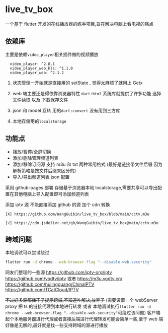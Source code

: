 # live_tv_box

一个基于 flutter 开发的在线播放器的练手项目,旨在解决电脑上看电视的痛点

## 依赖库

主要是依赖`video_player`相关插件做的视频播放

```
  video_player: ^2.8.1
  video_player_web_hls: ^1.1.0
  video_player_web: ^2.1.2
```

1. 状态管理一开始就是直接用的 setState , 觉得太麻烦了就用上 Getx

2. web 端主要还是得依靠浏览器特性 `dart:html` 系统库就提供了许多功能 选择文件读取 以及 下载保存文件

3. json 和 model 互转 用的`dart:convert` 没有用到三方库

4. 本地存储用的`localstorage`

## 功能点

- 播放/暂停/全屏切换
- 添加/删除管理频道列表
- 添加/移除订阅源 支持 m3u 和 txt 两种常用格式 (最好是链接带文件后缀 因为解析策略是按文件后缀来区分的)
- 导入/导出频道列表 json 配置

采用 github-pages 部署
存储基于浏览器本地 localstorage,需要共享可以导出配置在其他电脑上导入配置即可添加频道列表

添加 iptv 源 不能直接添加 github 的源 加个 cdn 转换

```
[X] https://github.com/WangGuibin/live_tv_box/blob/main/cctv.m3u

[√] https://cdn.jsdelivr.net/gh/WangGuibin/live_tv_box@main/cctv.m3u

```

## 跨域问题

本地调试可以尝试绕过

```bash
flutter run -d chrome --web-browser-flag "--disable-web-security"
```

网友们整理的一些源
https://github.com/iptv-org/iptv
https://github.com/vodtv/iptv 或者 https://m3u.vodtv.cn/
https://github.com/hujingguang/ChinaIPTV
https://github.com/TCatCloud/IPTV

~~不过好多源都播不了提示跨域,不知道咋解决,放弃了~~
(需要设置一个 webServer proxy 把 ts 的链接代理到本地进行转发 或者 本地调试执行`flutter run -d chrome --web-browser-flag "--disable-web-security"`可绕过该问题)
客户端起个本地服务器进行代理或者直接后端进行代理转发可能会简单一些,至于 web 端好像是无解的,最好就是找一些支持跨域的源进行播放

